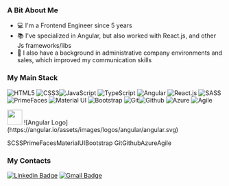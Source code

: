### A Bit About Me

- 💻 I'm a Frontend Engineer since 5 years
- 📚 I've specialized in Angular, but also worked with React.js, and other
Js frameworks/libs
- 📄 I also have a background in administrative company environments and sales,
which improved my communication skills

### My Main Stack

![HTML5](https://img.icons8.com/color/35/html-5.png) ![CSS3](https://img.icons8.com/color/35/css3.png)![JavaScript](https://img.icons8.com/color/35/javascript.png) ![TypeScript](https://img.icons8.com/color/35/typescript.png) ![Angular](https://img.icons8.com/color/35/angularjs.png) ![React.js](https://img.icons8.com/color/35/react-native.png) ![SASS](https://img.icons8.com/color/35/sass.png) ![PrimeFaces](https://img.icons8.com/color/35/primefaces.png) ![Material UI](https://img.icons8.com/color/35/material-ui.png) ![Bootstrap](https://img.icons8.com/color/35/bootstrap.png) ![Git](https://img.icons8.com/color/35/git.png)![Github](https://img.icons8.com/color/material-outlined/35/github.png) ![Azure](https://img.icons8.com/color/35/azure.png) ![Agile](https://img.icons8.com/color/35/agile.png)

<img height="35" src="https://upload.wikimedia.org/wikipedia/commons/thumb/d/d5/Tailwind_CSS_Logo.svg/2048px-Tailwind_CSS_Logo.svg.png">
![Angular Logo](https://angular.io/assets/images/logos/angular/angular.svg)

SCSSPrimeFacesMaterialUIBootstrap  GitGithubAzureAgile

### My Contacts
[![Linkedin Badge](https://img.shields.io/badge/-LinkedIn-fbbf24?style=for-the-badge&logo=Linkedin&logoColor=171717&link=https://www.linkedin.com/in/andreerdei/)](https://www.linkedin.com/in/andreerdei/) [![Gmail Badge](https://img.shields.io/badge/-Gmail-fbbf24?style=for-the-badge&logo=Gmail&logoColor=171717&link=mailto:andrerdei@gmail.com)](mailto:andrerdei@gmail.com)
